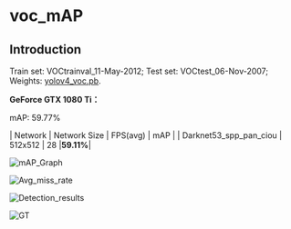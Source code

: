 # voc_mAP

## Introduction

Train set: VOCtrainval_11-May-2012; 
Test set: VOCtest_06-Nov-2007; 
Weights: [yolov4_voc.pb](https://github.com/devinhee/tf_yolov4/blob/master/mAP/VOC_mAP/).

**GeForce GTX 1080 Ti：**

mAP: 59.77%

|         Network        | Network Size | FPS(avg) |    mAP   | 
| Darknet53_spp_pan_ciou |    512x512   |    28    |**59.11%**|

![mAP_Graph](https://github.com/devinhee/tf_yolov4/blob/master/mAP/VOC_mAP/mAP.png)

![Avg_miss_rate](https://github.com/devinhee/tf_yolov4/blob/master/mAP/VOC_mAP/lamr.png)

![Detection_results](https://github.com/devinhee/tf_yolov4/blob/master/mAP/VOC_mAP/detection-results-info.png)

![GT](https://github.com/devinhee/tf_yolov4/blob/master/mAP/VOC_mAP/ground-truth-info.png)







